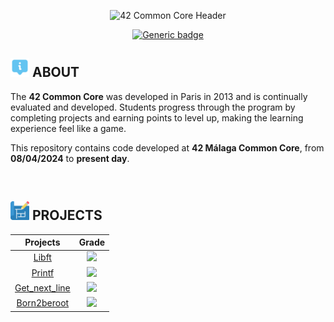 <p align="center">
   <img src="https://github.com/antonimodev/42-Common-Core/blob/main/banners/Common%20Core%20Banner.png"
      alt="42 Common Core Header"
      width=900
      />
</p>

<div align="center">
   <a href="https://shields.io/">
      <img alt="Generic badge" src="https://img.shields.io/badge/Status-In_progress-yellow.svg">
   </a>
</div>

## <img src="https://github.com/antonimodev/42-Common-Core/blob/main/banners/about.png" alt="Info Image" width=30> ABOUT 

The **42 Common Core** was developed in Paris in 2013 and is continually evaluated and developed. Students progress through the program by completing projects and earning points to level up, making the learning experience feel like a game.

This repository contains code developed at **42 Málaga Common Core**, from **08/04/2024** to **present day**.

</br>

## <img src="https://github.com/antonimodev/42-Common-Core/blob/main/banners/blueprint.png" alt="Project image" width=30> PROJECTS
<div align="center">

<table>
    <thead align="center">
        <tr>
            <th>Projects</th>
            <th>Grade</th>
        </tr>
    </thead>
    <tbody align="center">
        <tr>
            <td>
              <a href="https://github.com/antonimodev/libft"> Libft </a>
            </td>
            <td><img src="https://img.shields.io/badge/125%20%2F%20100-success"/></td>
        </tr>
        <tr>
            <td>
              <a href="https://github.com/antonimodev/printf"> Printf </a>
            </td>
            <td><img src="https://img.shields.io/badge/100%20%2F%20100-success"/></td>
        </tr>
        <tr>
            <td>
              <a href="https://github.com/antonimodev/get_next_line"> Get_next_line </a>
              </td>
            <td><img src="https://img.shields.io/badge/125%20%2F%20100-success"/></td>
        </tr>
        <tr>
            <td>
               <a href="https://artistic-tailor-dc0.notion.site/Born2beroot-5d6fe79f522349d28ede85079ab52615?pvs=74"> Born2beroot</a>
            </td>
            <td><img src="https://img.shields.io/badge/125%20%2F%20100-success"/></td>
        </tr>
    </tbody>
</table>
</div>
